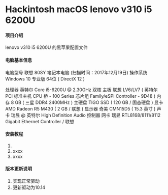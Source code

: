 # Hackintosh macOS lenovo v310 i5 6200U

#### 项目介绍
lenovo v310 i5 6200U 的黑苹果配置文件

#### 电脑基本信息

电脑型号	联想 80SY 笔记本电脑  (扫描时间：2017年12月19日)
操作系统	Windows 10 专业版 64位 ( DirectX 12 )

处理器	英特尔 Core i5-6200U @ 2.30GHz 双核
主板	联想 LV6/LV7 ( 英特尔 PCI 标准主机 CPU 桥 - 100 Series 芯片组 Family/eSPI Controller - 9D48 )
内存	8 GB ( 三星 DDR4 2400MHz )
主硬盘	TIGO SSD ( 120 GB / 固态硬盘 )
显卡	AMD Radeon  R5 M430 ( 2 GB / 联想 )
显示器	奇美 CMN15D5 ( 15.3 英寸  )
声卡	瑞昱  @ 英特尔 High Definition Audio 控制器
网卡	瑞昱 RTL8168/8111/8112 Gigabit Ethernet Controller / 联想


#### 安装教程

1. 
2. xxxx
3. xxxx

#### 版本更新说明

1. 实现正常驱动
2. 更新驱动为10.14
